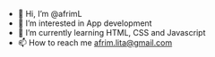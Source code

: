 - 👋 Hi, I’m @afrimL
- 👀 I’m interested in App development
- 🌱 I’m currently learning HTML, CSS and Javascript
- 📫 How to reach me afrim.lita@gmail.com

<!---
afrimL/afrimL is a ✨ special ✨ repository because its `README.md` (this file) appears on your GitHub profile.
You can click the Preview link to take a look at your changes.
--->
